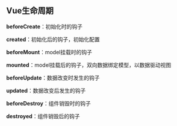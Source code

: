 ## Vue生命周期

**beforeCreate**：初始化时的钩子

**created**：初始化后的钩子，初始化配置

**beforeMount**：model挂载时的钩子

**mounted**：model挂载后的钩子，双向数据绑定模型，以数据驱动视图

**beforeUpdate**：数据改变时发生的钩子

**updated**：数据改变后发生的钩子

**beforeDestroy**：组件销毁时的钩子

**destroyed**：组件销毁后的钩子